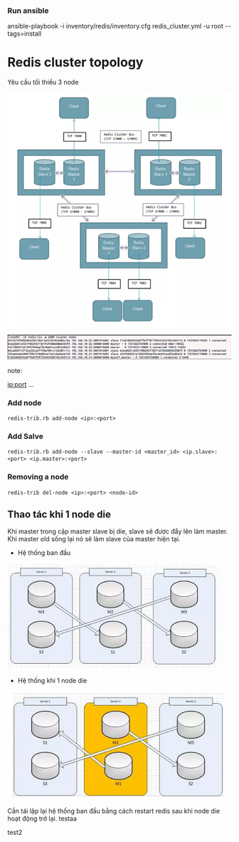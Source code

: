 ### Run ansible
   ansible-playbook -i inventory/redis/inventory.cfg redis_cluster.yml -u root --tags=install

# Redis cluster topology
Yêu cầu tối thiểu 3 node

![atom](../image/topo_redis_cluster.png)

![cluster node](../image/cluster_node.png)

note:

<id> <ip:port> <flags> <master> <ping-sent> <pong-recv> <config-epoch> <link-state> <slot> <slot> ... <slot>


### Add node
    redis-trib.rb add-node <ip>:<port>
### Add Salve
    redis-trib.rb add-node --slave --master-id <master_id> <ip.slave>:<port> <ip.master>:<port>

### Removing a node
    redis-trib del-node <ip>:<port> <node-id>

## Thao tác khi 1 node die

Khi master trong cặp master slave bị die, slave sẽ được đẩy lên làm master. Khi master old sống lại nó sẽ làm slave của master hiện tại.

- Hệ thống ban đầu

![aaa](../image/bt.png)

- Hệ thống khi 1 node die

![bb](../image/node_die.png)

Cần tái lập lại hệ thống ban đầu bằng cách restart redis sau khi node die hoạt động trở lại. testaa

test2
